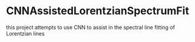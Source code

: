 # CNNAssistedLorentzianSpectrumFit
this project attempts to use CNN to assist in the spectral line fitting of Lorentzian lines
